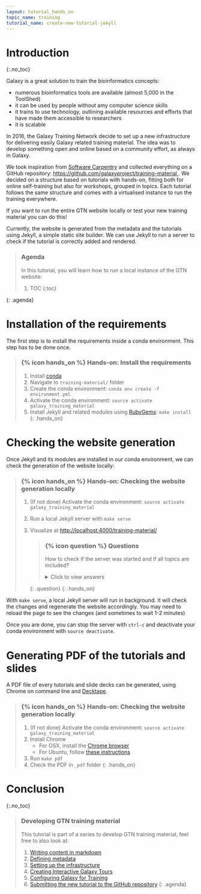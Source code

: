 ```yaml
---
layout: tutorial_hands_on
topic_name: training
tutorial_name: create-new-tutorial-jekyll
---
```


# Introduction
{:.no_toc}

Galaxy is a great solution to train the bioinformatics concepts:

- numerous bioinformatics tools are available (almost 5,000 in the ToolShed)
- it can be used by people without amy computer science skills
- it trains to use technology, outlining available resources and efforts that have made them accessible to researchers
- it is scalable

In 2016, the Galaxy Training Network decide to set up a new infrastructure for delivering easily Galaxy related training material. The idea was to develop something open and online based on a community effort, as always in Galaxy.

We took inspiration from [Software Carpentry](https://software-carpentry.org) and collected everything on a GitHub repository: [https://github.com/galaxyproject/training-material ](https://github.com/galaxyproject/training-material).
We decided on a structure based on tutorials with hands-on, fitting both for online self-training but also for workshops, grouped in topics. Each tutorial follows the same structure and comes with a virtualised instance to run the training everywhere.

If you want to run the entire GTN website locally or test your new training material you can do this!

Currently, the website is generated from the metadata and the tutorials using Jekyll, a simple static site builder.
We can use Jekyll to run a server to check if the tutorial is correctly added and rendered.


> ### Agenda
>
> In this tutorial, you will learn how to run a local instance of the GTN website:
>
> 1. TOC
> {:toc}
>
{: .agenda}

# Installation of the requirements

The first step is to install the requirements inside a conda environment. This step has to be done once.

> ### {% icon hands_on %} Hands-on: Install the requirements
>
> 1. Install [conda](https://conda.io/miniconda.html)
> 2. Navigate to `training-material/` folder
> 3. Create the conda environment: `conda env create -f environment.yml`
> 4. Activate the conda environment: `source activate galaxy_training_material`
> 5. Install Jekyll and related modules using [RubyGems](https://rubygems.org/pages/download): `make install`
{: .hands_on}

# Checking the website generation

Once Jekyll and its modules are installed in our conda environment, we can check the generation of the website locally:

> ### {% icon hands_on %} Hands-on: Checking the website generation locally
>
> 1. (If not done) Activate the conda environment: `source activate galaxy_training_material`
> 1. Run a local Jekyll server with `make serve`
> 2. Visualize at [http://localhost:4000/training-material/ ](http://localhost:4000/training-material/)
>
>    > ### {% icon question %} Questions
>    >
>    > How to check if the server was started and if all topics are included?
>    >
>    >    <details>
>    >    <summary>Click to view answers</summary>
>    >    Please check [http://localhost:4000/training-material/topics/ ](http://localhost:4000/training-material/topics/) to get a list of topics.
>    >    </details>
>    {: .question}
{: .hands_on}

With `make serve`, a local Jekyll server will run in background. It will check the changes and regenerate the website accordingly. You may need to reload the page to see the changes (and sometimes to wait 1-2 minutes)

Once you are done, you can stop the server with `ctrl-c` and deactivate your conda environment with `source deactivate`.

# Generating PDF of the tutorials and slides

A PDF file of every tutorials and slide decks can be generated, using Chrome on command line and [Decktape](https://github.com/astefanutti/decktape).

> ### {% icon hands_on %} Hands-on: Checking the website generation locally
>
> 1. (If not done) Activate the conda environment: `source activate galaxy_training_material`
> 1. Install Chrome
>    - For OSX, install the [Chrome browser](https://www.google.com/chrome/browser/desktop/index.html)
>    - For Ubuntu, follow [these instructions](https://askubuntu.com/questions/510056/how-to-install-google-chrome#510186)
> 2. Run `make pdf`
> 3. Check the PDF in `_pdf` folder
{: .hands_on}

# Conclusion
{:.no_toc}

> ### Developing GTN training material
>
> This tutorial is part of a series to develop GTN training material, feel free to also look at:
>
> 1. [Writing content in markdown](../create-new-tutorial-content/tutorial.html)
> 1. [Defining metadata](../create-new-tutorial-metadata/tutorial.html)
> 1. [Setting up the infrastructure](../create-new-tutorial-jekyll/tutorial.html)
> 1. [Creating Interactive Galaxy Tours](../create-new-tutorial-tours/tutorial.html)
> 1. [Configuring Galaxy for Training](../create-new-tutorial-galaxy/tutorial.html)
> 1. [Submitting the new tutorial to the GitHub repository](../../../dev/tutorials/github-contribution/slides.html)
{: .agenda}
